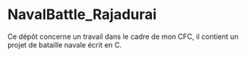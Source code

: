 # NavalBattle_Rajadurai
Ce dépôt concerne un travail dans le cadre de mon CFC, il contient un projet de bataille navale écrit en C.
